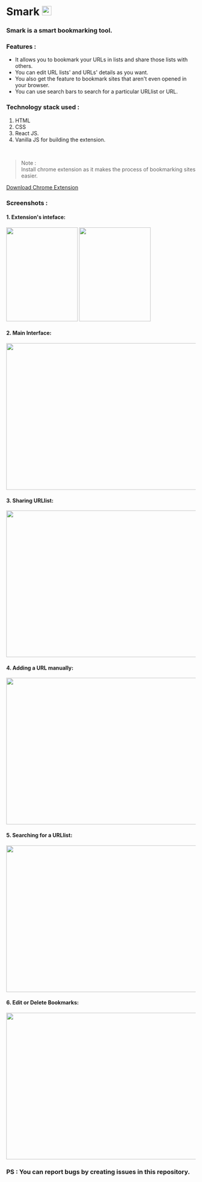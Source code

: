 # Smark <img src="https://github.com/sudo-nick16/smark/blob/main/logo.png" width="25px" height="25px" />

<h3 color="cyan">Smark is a smart bookmarking tool. </h3>

### Features : 
<ul>
<li>It allows you to bookmark your URLs in lists and share those lists with others. </li>
<li>You can edit URL lists' and URLs' details as you want. </li>
<li>You also get the feature to bookmark sites that aren't even opened in your browser. </li>
<li>You can use search bars to search for a particular URLlist or URL.</li>
</ul>

### Technology stack used :
1. HTML
2. CSS
3. React JS.
4. Vanilla JS for building the extension.

<br />

> Note :<br/>
Install chrome extension as it makes the process of bookmarking sites easier.

<a href="https://chrome.google.com/webstore/detail/smark/nihhjdlipbbbkgmflkehhilajakphmpe/" target="_blank" > Download Chrome Extension </a>

### Screenshots :

#### 1. Extension's inteface:

<div>

<img src="https://user-images.githubusercontent.com/73229823/125658886-b27d0bff-6666-4b85-9f60-591888e1b8d0.png" width="190px" height="250px" />

<img src="https://user-images.githubusercontent.com/73229823/125656509-ffed60b4-6045-403f-8389-a960a42c794d.png" width="190px" height="250px" />
  
</div>


#### 2. Main Interface:

<img src="https://user-images.githubusercontent.com/73229823/125653729-d380468c-e126-4c96-b2ae-0e7ffea0c8d3.png" width="800" height="390" />

#### 3. Sharing URLlist:

<img src="https://user-images.githubusercontent.com/73229823/125654279-03cef368-d3c8-4a7e-9ac5-19a7fb9fcb96.png" width="800" height="390" />

#### 4. Adding a URL manually:

<img src="https://user-images.githubusercontent.com/73229823/125654502-062dc081-bb41-4659-b46e-8096638fe948.png" width="800" height="390" />

#### 5. Searching for a URLlist:

<img src="https://user-images.githubusercontent.com/73229823/125653938-b773635b-8893-4fbf-bf3f-e80808bb8f7d.png" width="800" height="390" />

#### 6. Edit or Delete Bookmarks:

<img src="https://user-images.githubusercontent.com/73229823/125658581-7ac27a4e-b6c2-4756-bdca-a17cedf44f3c.png" width="800" height="390" />


### PS : You can report bugs by creating issues in this repository. 







